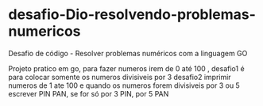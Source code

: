 # desafio-Dio-resolvendo-problemas-numericos
Desafio de código - Resolver problemas numéricos com a linguagem GO


Projeto pratico em go,  para fazer numeros irem de 0 até 100 , desafio1 é para colocar somente os numeros divisiveis por 3 
desafio2 imprimir numeros de 1 ate 100 e quando os numeros forem divisiveis por 3 ou 5 escrever PIN PAN, se for só por 3 PIN, por 5 PAN 
